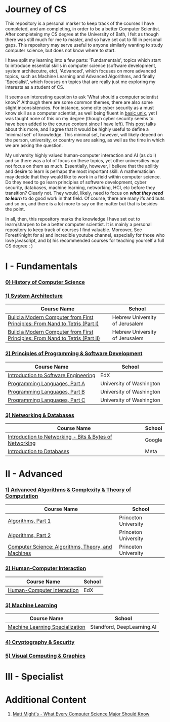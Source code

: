 # Journey of CS

This repository is a personal marker to keep track of the courses I have completed, and am completing, in order to be a better Computer Scientist. After completeing my CS degree at the University of Bath, I felt as though there was still much for me to master, and so have set out to fill in personal gaps. This repository may serve useful to anyone similarly wanting to study computer science, but does not know where to start.

I have split my learning into a few parts: 'Fundamentals', topics which start to introduce essential skills in computer science (software development, system architecutre, etc), 'Advanced', which focuses on more advanced topics, such as Machine Learning and Advanced Algorithms, and finally 'Specialist', which focuses on topics that are really just me exploring my interests as a student of CS.


It seems an interesting question to ask 'What should a computer scientist know?' Although there are some common themes, there are also some slight inconsistencies. For instance, some cite cyber security as a must know skill as a computer scientist, as well being fluent in [basic unix][13], yet I was taught none of this on my degree (though cyber security seems to have been added to the course content since I have left).  This [post][15] talks about this more, and I agree that it would be highly useful to define a 'minimal set' of knowledge. This minimal set, however, will likely depend on the person, university, or country we are asking, as well as the time in which we are asking the question.

My university highly valued human-computer interaction and AI (as do I) and so there was a lot of focus on these topics, yet other universities may not focus on them as much. Essentially, however, I believe that the abilitiy and desire to learn is perhaps the most important skill. A mathematician may decide that they would like to work in a field within computer science. Do they need to go learn principles of software development, cyber security, databases, machine learning, networking, HCI, etc before they transition? Clearly not. They would, likely, need to focus on ***what they need to learn*** to do good work in that field. Of course, there are many ifs and buts and so on, and there is a lot more to say on the matter but that is besides the point. 

In all, then, this repository marks the knowledge I have set out to learn/sharpen to be a better computer scientist. It is mainly a personal repository to keep track of courses I find valuable. Moreover, See ForestKnight for a) and incredible youtube channel, especially for those who love javascript, and b) his recommended courses for teaching yourself a full CS degree : )

# I - Fundamentals

### <ins> 0) History of Computer Science </ins>

### <ins> 1) System Architecture </ins>


| Course Name                                                                       | School                         |
| --------------------------------------------------------------------------------- | ------------------------------ |
| [Build a Modern Computer from First Principles: From Nand to Tetris (Part I)][1]  | Hebrew University of Jerusalem |
| [Build a Modern Computer from First Principles: From Nand to Tetris (Part II)][2] | Hebrew University of Jerusalem |


### <ins> 2) Principles of Programming & Software Development </ins>

| Course Name                                                                       | School                         |
| --------------------------------------------------------------------------------- | ------------------------------ |
| [Introduction to Software Engineering][10] | EdX                      |
| [Programming Languages, Part A][7]         | University of Washington |
| [Programming Languages, Part B][8]         | University of Washington |
| [Programming Languages, Part C][9]         | University of Washington |



### <ins> 3) Networking & Databases </ins>

| Course Name                                                                       | School                         |
| --------------------------------------------------------------------------------- | ------------------------------ |
| [Introduction to Networking - Bits & Bytes of Networking][11]                     | Google                      |
| [Introduction to Databases][12]                                                   | Meta |

# II - Advanced

### <ins> 1) Advanced Algorithms & Complexity & Theory of Computation </ins>

| Course Name                                                                       | School                         |
| --------------------------------------------------------------------------------- | ------------------------------ |
| [Algorithms, Part 1][3]  | Princeton University |
| [Algorithms, Part 2][4] | Princeton University |
| [Computer Science: Algorithms, Theory, and Machines][5]  | Princeton University |


### <ins> 2) Human-Computer Interaction </ins>
| Course Name                                                                       | School                         |
| --------------------------------------------------------------------------------- | ------------------------------ |
| [Human-Computer Interaction][14]  | EdX  |

### <ins> 3) Machine Learning </ins>
| Course Name                                                                       | School                         |
| --------------------------------------------------------------------------------- | ------------------------------ |
| [Machine Learning Specialization][1]  | Standford, DeepLearning.AI  |

### <ins> 4) Cryptography & Security </ins>

### <ins> 5) Visual Computing & Graphics </ins>

# III - Specialist


# Additional Content
1) [Matt Might's - What Every Computer Science Major Should Know][13]

[1]: https://www.coursera.org/learn/build-a-computer
[2]: https://www.coursera.org/learn/nand2tetris2?irclickid=R9oWrV2sTxyKU4%3A2opRerW%3ApUkHSwRQVX1GL180&irgwc=1&utm_medium=partners&utm_source=impact&utm_campaign=1459666&utm_content=b2c
[3]: https://www.coursera.org/learn/algorithms-part1
[4]: https://www.coursera.org/learn/algorithms-part2
[5]: https://www.coursera.org/learn/cs-algorithms-theory-machines
[6]: https://www.coursera.org/specializations/machine-learning-introduction
[7]: https://www.coursera.org/learn/programming-languages
[8]: https://www.coursera.org/learn/programming-languages-part-b
[9]: https://www.coursera.org/learn/programming-languages-part-c
[10]: https://www.edx.org/course/software-engineering-introduction-ubcx-softeng1x
[11]: https://www.coursera.org/learn/computer-networking
[12]: https://www.coursera.org/learn/introduction-to-databases
[13]: https://matt.might.net/articles/what-cs-majors-should-know/#:~:text=There%20is%20no%20substitute%20for%20a%20solid%20understanding%20of%20computer,control%20units%2C%20caches%20and%20RAM.
[14]: https://www.edx.org/certificates/professional-certificate/gtx-human-computer-interaction?webview=false&campaign=Human-Computer+Interaction&source=edx&product_category=professional-certificate&placement_url=https%3A%2F%2Fwww.edx.org%2Flearn%2Fhuman-computer-interaction
[15]: https://news.ycombinator.com/item?id=20453241


